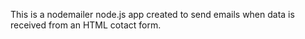 This is a nodemailer node.js app created to send emails when data is received from an HTML cotact form.
